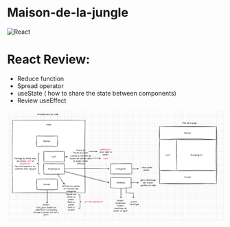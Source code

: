 # Maison-de-la-jungle
![React](https://img.shields.io/badge/react-%2320232a.svg?style=for-the-badge&logo=react&logoColor=%2361DAFB)

# React Review:
- Reduce function <br/>
- Spread operator <br/>
- useState ( how to share the state between components) <br/>
- Review useEffect <br/>


![SCHEMA-CODE](./schema-code-app-la-maison-de-la-jungle.png)
